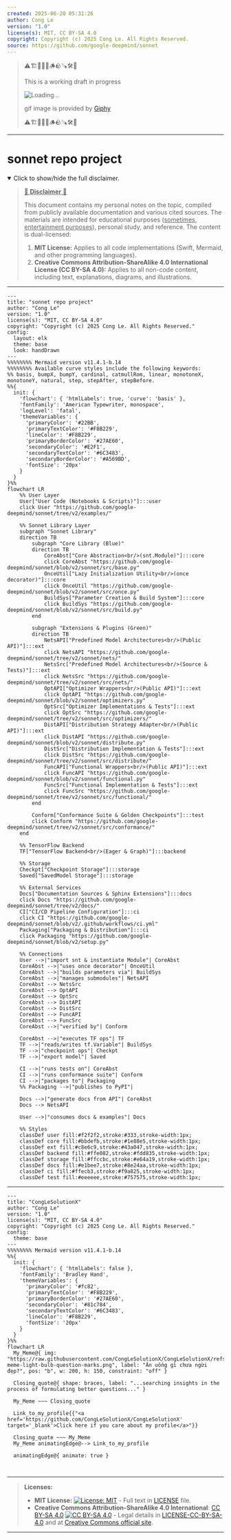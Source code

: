 ```yaml
---
created: 2025-06-20 05:31:26
author: Cong Le
version: "1.0"
license(s): MIT, CC BY-SA 4.0
copyright: Copyright (c) 2025 Cong Le. All Rights Reserved.
source: https://github.com/google-deepmind/sonnet
---
```



> ⚠️🏗️🚧🦺🧱🪵🪨🪚🛠️👷
> 
> This is a working draft in progress
> 
> ![Loading...](https://media2.giphy.com/media/v1.Y2lkPTc5MGI3NjExMXVjejV3dnVjc2o5MXd3eXBvcDR1cHlzbHQ1Z2R6YjY0ZHpmdjJ6OCZlcD12MV9pbnRlcm5hbF9naWZfYnlfaWQmY3Q9Zw/hL9q5k9dk9l0wGd4e0/giphy.gif)
>
> gif image is provided by [Giphy](https://giphy.com)
> 
> ⚠️🏗️🚧🦺🧱🪵🪨🪚🛠️👷


----




# sonnet repo project
<details open>
<summary>Click to show/hide the full disclaimer.</summary>
   
> <ins>📢 **Disclaimer** 🚨</ins>
>
> This document contains my personal notes on the topic,
> compiled from publicly available documentation and various cited sources.
> The materials are intended for educational purposes (<ins>sometimes, entertainment purposes</ins>), personal study, and reference.
> The content is dual-licensed:
> 1. **MIT License:** Applies to all code implementations (Swift, Mermaid, and other programming languages).
> 2. **Creative Commons Attribution-ShareAlike 4.0 International License (CC BY-SA 4.0):** Applies to all non-code content, including text, explanations, diagrams, and illustrations.

</details>


----

```mermaid
---
title: "sonnet repo project"
author: "Cong Le"
version: "1.0"
license(s): "MIT, CC BY-SA 4.0"
copyright: "Copyright (c) 2025 Cong Le. All Rights Reserved."
config:
  layout: elk
  theme: base
  look: handDrawn
---
%%%%%%%% Mermaid version v11.4.1-b.14
%%%%%%%% Available curve styles include the following keywords:
%% basis, bumpX, bumpY, cardinal, catmullRom, linear, monotoneX, monotoneY, natural, step, stepAfter, stepBefore.
%%{
  init: {
    'flowchart': { 'htmlLabels': true, 'curve': 'basis' },
    'fontFamily': 'American Typewriter, monospace',
    'logLevel': 'fatal',
    'themeVariables': {
      'primaryColor': '#22BB',
      'primaryTextColor': '#F8B229',
      'lineColor': '#F8B229',
      'primaryBorderColor': '#27AE60',
      'secondaryColor': '#E2F1',
      'secondaryTextColor': '#6C3483',
      'secondaryBorderColor': '#A569BD',
      'fontSize': '20px'
    }
  }
}%%
flowchart LR
    %% User Layer
    User["User Code (Notebooks & Scripts)"]:::user
    click User "https://github.com/google-deepmind/sonnet/tree/v2/examples/"

    %% Sonnet Library Layer
    subgraph "Sonnet Library" 
    direction TB
        subgraph "Core Library (Blue)" 
        direction TB
            CoreAbst["Core Abstraction<br/>(snt.Module)"]:::core
            click CoreAbst "https://github.com/google-deepmind/sonnet/blob/v2/sonnet/src/base.py"
            OnceUtil["Lazy Initialization Utility<br/>(once decorator)"]:::core
            click OnceUtil "https://github.com/google-deepmind/sonnet/blob/v2/sonnet/src/once.py"
            BuildSys["Parameter Creation & Build System"]:::core
            click BuildSys "https://github.com/google-deepmind/sonnet/blob/v2/sonnet/src/build.py"
        end

        subgraph "Extensions & Plugins (Green)"
        direction TB
            NetsAPI["Predefined Model Architectures<br/>(Public API)"]:::ext
            click NetsAPI "https://github.com/google-deepmind/sonnet/tree/v2/sonnet/nets/"
            NetsSrc["Predefined Model Architectures<br/>(Source & Tests)"]:::ext
            click NetsSrc "https://github.com/google-deepmind/sonnet/tree/v2/sonnet/src/nets/"
            OptAPI["Optimizer Wrappers<br/>(Public API)"]:::ext
            click OptAPI "https://github.com/google-deepmind/sonnet/blob/v2/sonnet/optimizers.py"
            OptSrc["Optimizer Implementations & Tests"]:::ext
            click OptSrc "https://github.com/google-deepmind/sonnet/tree/v2/sonnet/src/optimizers/"
            DistAPI["Distribution Strategy Adapter<br/>(Public API)"]:::ext
            click DistAPI "https://github.com/google-deepmind/sonnet/blob/v2/sonnet/distribute.py"
            DistSrc["Distribution Implementation & Tests"]:::ext
            click DistSrc "https://github.com/google-deepmind/sonnet/tree/v2/sonnet/src/distribute/"
            FuncAPI["Functional Wrappers<br/>(Public API)"]:::ext
            click FuncAPI "https://github.com/google-deepmind/sonnet/blob/v2/sonnet/functional.py"
            FuncSrc["Functional Implementation & Tests"]:::ext
            click FuncSrc "https://github.com/google-deepmind/sonnet/tree/v2/sonnet/src/functional/"
        end

        Conform["Conformance Suite & Golden Checkpoints"]:::test
        click Conform "https://github.com/google-deepmind/sonnet/tree/v2/sonnet/src/conformance/"
    end

    %% TensorFlow Backend
    TF["TensorFlow Backend<br/>(Eager & Graph)"]:::backend

    %% Storage
    Checkpt["Checkpoint Storage"]:::storage
    Saved["SavedModel Storage"]:::storage

    %% External Services
    Docs["Documentation Sources & Sphinx Extensions"]:::docs
    click Docs "https://github.com/google-deepmind/sonnet/tree/v2/docs/"
    CI["CI/CD Pipeline Configuration"]:::ci
    click CI "https://github.com/google-deepmind/sonnet/blob/v2/.github/workflows/ci.yml"
    Packaging["Packaging & Distribution"]:::ci
    click Packaging "https://github.com/google-deepmind/sonnet/blob/v2/setup.py"

    %% Connections
    User -->|"import snt & instantiate Module"| CoreAbst
    CoreAbst -->|"uses once decorator"| OnceUtil
    CoreAbst -->|"builds parameters via"| BuildSys
    CoreAbst -->|"manages submodules"| NetsAPI
    CoreAbst --> NetsSrc
    CoreAbst --> OptAPI
    CoreAbst --> OptSrc
    CoreAbst --> DistAPI
    CoreAbst --> DistSrc
    CoreAbst --> FuncAPI
    CoreAbst --> FuncSrc
    CoreAbst -->|"verified by"| Conform

    CoreAbst -->|"executes TF ops"| TF
    TF -->|"reads/writes tf.Variable"| BuildSys
    TF -->|"checkpoint ops"| Checkpt
    TF -->|"export model"| Saved

    CI -->|"runs tests on"| CoreAbst
    CI -->|"runs conformance suite"| Conform
    CI -->|"packages to"| Packaging
    %% Packaging -->|"publishes to PyPI"| 

    Docs -->|"generate docs from API"| CoreAbst
    Docs --> NetsAPI

    User -->|"consumes docs & examples"| Docs

    %% Styles
    classDef user fill:#f2f2f2,stroke:#333,stroke-width:1px;
    classDef core fill:#bbdefb,stroke:#1e88e5,stroke-width:1px;
    classDef ext fill:#c8e6c9,stroke:#43a047,stroke-width:1px;
    classDef backend fill:#ffe082,stroke:#fdd835,stroke-width:1px;
    classDef storage fill:#ffccbc,stroke:#e64a19,stroke-width:1px;
    classDef docs fill:#e1bee7,stroke:#8e24aa,stroke-width:1px;
    classDef ci fill:#ffecb3,stroke:#f9a825,stroke-width:1px;
    classDef test fill:#eeeeee,stroke:#757575,stroke-width:1px;

```

----

<!-- 
```mermaid
%% Current Mermaid version
info
```  -->


```mermaid
---
title: "CongLeSolutionX"
author: "Cong Le"
version: "1.0"
license(s): "MIT, CC BY-SA 4.0"
copyright: "Copyright (c) 2025 Cong Le. All Rights Reserved."
config:
  theme: base
---
%%%%%%%% Mermaid version v11.4.1-b.14
%%{
  init: {
    'flowchart': { 'htmlLabels': false },
    'fontFamily': 'Bradley Hand',
    'themeVariables': {
      'primaryColor': '#fc82',
      'primaryTextColor': '#F8B229',
      'primaryBorderColor': '#27AE60',
      'secondaryColor': '#81c784',
      'secondaryTextColor': '#6C3483',
      'lineColor': '#F8B229',
      'fontSize': '20px'
    }
  }
}%%
flowchart LR
  My_Meme@{ img: "https://raw.githubusercontent.com/CongLeSolutionX/CongLeSolutionX/refs/heads/main/assets/images/My-meme-light-bulb-question-marks.png", label: "Ăn uống gì chưa ngừi đẹp?", pos: "b", w: 200, h: 150, constraint: "off" }

  Closing_quote@{ shape: braces, label: "...searching insights in the process of formulating better questions..." }
    
  My_Meme ~~~ Closing_quote
    
  Link_to_my_profile{{"<a href='https://github.com/CongLeSolutionX/CongLeSolutionX' target='_blank'>Click here if you care about my profile</a>"}}

  Closing_quote ~~~ My_Meme
  My_Meme animatingEdge@--> Link_to_my_profile
  
  animatingEdge@{ animate: true }



```

---
>**Licenses:**
>
>- **MIT License:**  [![License: MIT](https://img.shields.io/badge/License-MIT-yellow.svg)](LICENSE) - Full text in [LICENSE](LICENSE) file.
>- **Creative Commons Attribution-ShareAlike 4.0 International**: [CC BY-SA 4.0](https://creativecommons.org/licenses/by-sa/4.0/) [![CC BY-SA 4.0](https://licensebuttons.net/l/by-sa/4.0/88x31.png)](https://creativecommons.org/licenses/by-sa/4.0/) - Legal details in [LICENSE-CC-BY-SA-4.0](THE_PAST/LICENSE-CC-BY-SA-4.0) and at [Creative Commons official site](https://creativecommons.org/licenses/by-sa/4.0/).
>
---